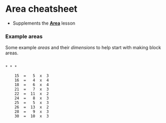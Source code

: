 # Area cheatsheet

* Supplements the [**Area**](/lessons/area) lesson

### Example areas

Some example *areas* and their *dimensions* to help start with making block areas.

``` Area Height Width

* * *

    15  =   5  x  3
    16  =   4  x  4
    18  =   6  x  4
    21  =   7  x  3
    22  =  11  x  2
    24  =   8  x  3
    25  =   5  x  3
    26  =  13  x  2
    28  =   9  x  3
    30  =  10  x  3
    

```